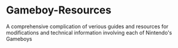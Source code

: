 # Gameboy-Resources
A comprehensive complication of verious guides and resources for modifications and technical information involving each of Nintendo's Gameboys 
